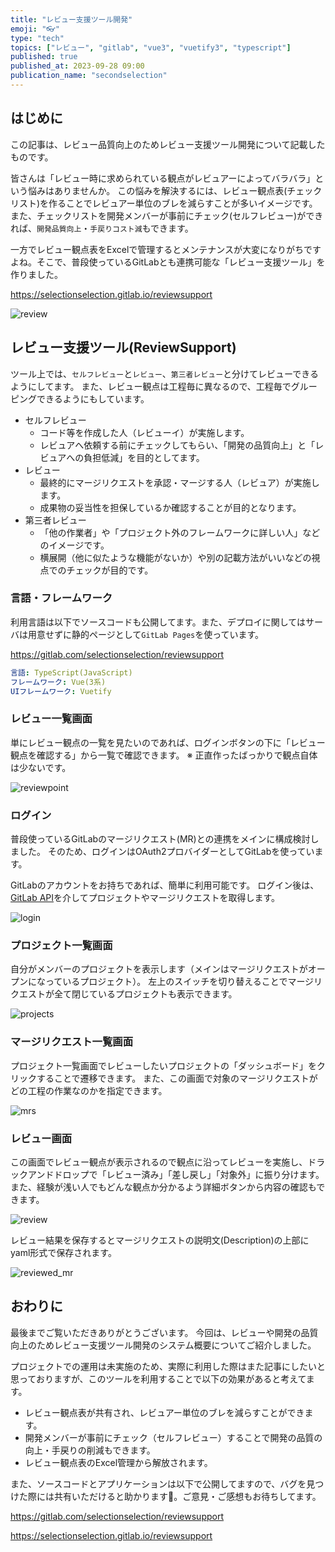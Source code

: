 ```yaml
---
title: "レビュー支援ツール開発"
emoji: "👓"
type: "tech"
topics: ["レビュー", "gitlab", "vue3", "vuetify3", "typescript"]
published: true
published_at: 2023-09-28 09:00
publication_name: "secondselection"
---
```


## はじめに

この記事は、レビュー品質向上のためレビュー支援ツール開発について記載したものです。

皆さんは「レビュー時に求められている観点がレビュアーによってバラバラ」という悩みはありませんか。
この悩みを解決するには、レビュー観点表(チェックリスト)を作ることでレビュアー単位のブレを減らすことが多いイメージです。
また、チェックリストを開発メンバーが事前にチェック(セルフレビュー)ができれば、`開発品質向上`・`手戻りコスト減`もできます。

一方でレビュー観点表をExcelで管理するとメンテナンスが大変になりがちですよね。そこで、普段使っているGitLabとも連携可能な「レビュー支援ツール」を作りました。

https://selectionselection.gitlab.io/reviewsupport

![review](/images/review_tool/review.drawio.png)

## レビュー支援ツール(ReviewSupport)

ツール上では、`セルフレビュー`と`レビュー`、`第三者レビュー`と分けてレビューできるようにしてます。
また、レビュー観点は工程毎に異なるので、工程毎でグルーピングできるようにもしています。

- セルフレビュー
    - コード等を作成した人（レビューイ）が実施します。
    - レビュアへ依頼する前にチェックしてもらい、「開発の品質向上」と「レビュアへの負担低減」を目的としてます。
- レビュー
    - 最終的にマージリクエストを承認・マージする人（レビュア）が実施します。
    - 成果物の妥当性を担保しているか確認することが目的となります。
- 第三者レビュー
    - 「他の作業者」や「プロジェクト外のフレームワークに詳しい人」などのイメージです。
    - 横展開（他に似たような機能がないか）や別の記載方法がいいなどの視点でのチェックが目的です。

### 言語・フレームワーク

利用言語は以下でソースコードも公開してます。また、デプロイに関してはサーバは用意せずに静的ページとして`GitLab Pages`を使っています。

https://gitlab.com/selectionselection/reviewsupport

```yaml
言語: TypeScript(JavaScript)
フレームワーク: Vue(3系)
UIフレームワーク: Vuetify
```

### レビュー一覧画面

単にレビュー観点の一覧を見たいのであれば、ログインボタンの下に「レビュー観点を確認する」から一覧で確認できます。
※ 正直作ったばっかりで観点自体は少ないです。

![reviewpoint](/images/review_tool/reviewpoint.drawio.png)

### ログイン

普段使っているGitLabのマージリクエスト(MR)との連携をメインに構成検討しました。
そのため、ログインはOAuth2プロバイダーとしてGitLabを使っています。

GitLabのアカウントをお持ちであれば、簡単に利用可能です。
ログイン後は、[GitLab API](https://docs.gitlab.com/ee/api/api_resources.html)を介してプロジェクトやマージリクエストを取得します。

![login](/images/review_tool/login.drawio.png)

### プロジェクト一覧画面

自分がメンバーのプロジェクトを表示します（メインはマージリクエストがオープンになっているプロジェクト）。
左上のスイッチを切り替えることでマージリクエストが全て閉じているプロジェクトも表示できます。

![projects](/images/review_tool/projects.drawio.png)

### マージリクエスト一覧画面

プロジェクト一覧画面でレビューしたいプロジェクトの「ダッシュボード」をクリックすることで遷移できます。
また、この画面で対象のマージリクエストがどの工程の作業なのかを指定できます。

![mrs](/images/review_tool/mrs.drawio.png)

### レビュー画面

この画面でレビュー観点が表示されるので観点に沿ってレビューを実施し、ドラックアンドドロップで「レビュー済み」「差し戻し」「対象外」に振り分けます。
また、経験が浅い人でもどんな観点か分かるよう詳細ボタンから内容の確認もできます。

![review](/images/review_tool/review.drawio.png)

レビュー結果を保存するとマージリクエストの説明文(Description)の上部にyaml形式で保存されます。

![reviewed_mr](/images/review_tool/reviewed_mr.drawio.png)

## おわりに

最後までご覧いただきありがとうございます。
今回は、レビューや開発の品質向上のためレビュー支援ツール開発のシステム概要についてご紹介しました。

プロジェクトでの運用は未実施のため、実際に利用した際はまた記事にしたいと思っておりますが、このツールを利用することで以下の効果があると考えてます。

- レビュー観点表が共有され、レビュアー単位のブレを減らすことができます。
- 開発メンバーが事前にチェック（セルフレビュー）することで開発の品質の向上・手戻りの削減もできます。
- レビュー観点表のExcel管理から解放されます。

また、ソースコードとアプリケーションは以下で公開してますので、バグを見つけた際には共有いただけると助かります🙇。ご意見・ご感想もお待ちしてます。

https://gitlab.com/selectionselection/reviewsupport

https://selectionselection.gitlab.io/reviewsupport
